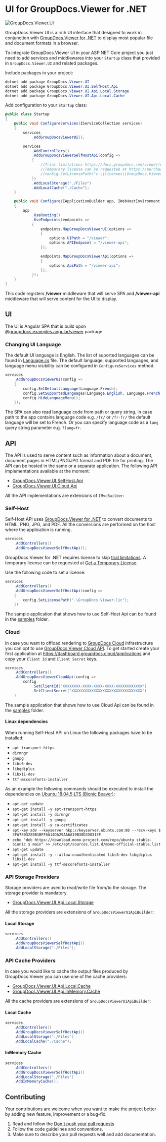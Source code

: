 # UI for GroupDocs.Viewer for .NET

![GroupDocs.Viewer.UI](./doc/images/viewer-ui.png)

GroupDocs.Viewer UI is a rich UI interface that designed to work in conjunction with [GroupDocs.Viewer for .NET](https://products.groupdocs.com/viewer/net) to display most popular file and document formats in a browser.

To integrate GroupDocs.Viewer UI in your ASP.NET Core project you just need to add services and middlewares into your `Startup` class that provided in `GroupDocs.Viewer.UI` and related packages.

Include packages in your project:

```PowerShell
dotnet add package GroupDocs.Viewer.UI
dotnet add package GroupDocs.Viewer.UI.SelfHost.Api
dotnet add package GroupDocs.Viewer.UI.Api.Local.Storage
dotnet add package GroupDocs.Viewer.UI.Api.Local.Cache
```

Add configuration to your `Startup` class:

```cs
public class Startup
{
    public void ConfigureServices(IServiceCollection services)
    {
        services
            .AddGroupDocsViewerUI();

        services
            .AddControllers()
            .AddGroupDocsViewerSelfHostApi(config =>
            {
                //Trial limitations https://docs.groupdocs.com/viewer/net/evaluation-limitations-and-licensing-of-groupdocs-viewer/
                //Temporary license can be requested at https://purchase.groupdocs.com/temporary-license
                //config.SetLicensePath("c:\\licenses\\GroupDocs.Viewer.lic"); // or set environment variable 'GROUPDOCS_LIC_PATH'
            })
            .AddLocalStorage("./Files")
            .AddLocalCache("./Cache");
    }

    public void Configure(IApplicationBuilder app, IWebHostEnvironment env)
    {
        app
            .UseRouting()
            .UseEndpoints(endpoints =>
            {
                endpoints.MapGroupDocsViewerUI(options =>
                {
                    options.UIPath = "/viewer";
                    options.APIEndpoint = "/viewer-api";
                });

                endpoints.MapGroupDocsViewerApi(options =>
                {
                    options.ApiPath = "/viewer-api";
                });
            });
    }
}
```

This code registers **/viewer** middleware that will serve SPA and **/viewer-api** middleware that will serve content for the UI to display.

## UI

The UI is Angular SPA that is build upon [@groupdocs.examples.angular/viewer](https://www.npmjs.com/package/@groupdocs.examples.angular/viewer) package.

### Changing UI Language

The default UI language is English. The list of suported languages can be found in [Language.cs](src/GroupDocs.Viewer.UI.Core/Configuration/Language.cs) file. The default language, supported languages, and language menu visibility can be configured in `ConfigureServices` method:

```cs
services
    .AddGroupDocsViewerUI(config =>
    {
        config.SetDefaultLanguage(Language.French);
        config.SetSupportedLanguages(Language.English, Language.French, Language.Dutch);
        config.HideLanguageMenu();
    });
```

The SPA can also read language code from path or query string. In case path to the app contains language code e.g. `/fr/` or `/fr-fr/` the default language will be set to French. Or you can specify language code as a `lang` query string parameter e.g. `?lang=fr`.

## API

The API is used to serve content such as information about a document, document pages in HTML/PNG/JPG format and PDF file for printing. The API can be hosted in the same or a separate application. The following API implementations available at the moment:

- [GroupDocs.Viewer.UI.SelfHost.Api](https://www.nuget.org/packages/GroupDocs.Viewer.UI.SelfHost.Api)
- [GroupDocs.Viewer.UI.Cloud.Api](https://www.nuget.org/packages/GroupDocs.Viewer.UI.Cloud.Api)

All the API implementations are extensions of `IMvcBuilder`:

### Self-Host

Self-Host API uses [GroupDocs.Viewer for .NET](https://www.nuget.org/packages/groupdocs.viewer) to convert documents to HTML, PNG, JPG, and PDF. All the conversions are performed on the host where the application is running.

```cs
services
    .AddControllers()
    .AddGroupDocsViewerSelfHostApi();
```

GroupDocs.Viewer for .NET requires license to skip [trial limitations](https://docs.groupdocs.com/viewer/net/evaluation-limitations-and-licensing-of-groupdocs-viewer/). A temporary license can be requested at [Get a Temporary License](https://purchase.groupdocs.com/temporary-license).

Use the following code to set a license:

```cs
services
    .AddControllers()
    .AddGroupDocsViewerSelfHostApi(config =>
    {
        config.SetLicensePath(".\GroupDocs.Viewer.lic");
    })
```

The sample application that shows how to use Self-Host Api can be found in the [samples](./samples) folder.

### Cloud

In case you want to offload rendering to [GroupDocs Cloud](https://www.groupdocs.cloud/) infrastructure you can opt to use [GroupDocs.Viewer Cloud API](https://products.groupdocs.cloud/viewer/family/). To get started create your first application at <https://dashboard.groupdocs.cloud/applications> and copy your `Client Id` and `Client Secret` keys.

```cs
services
    .AddControllers()
    .AddGroupDocsViewerCloudApi(config => 
        config
            .SetClientId("XXXXXXXX-XXXX-XXXX-XXXX-XXXXXXXXXXXX")
            .SetClientSecret("XXXXXXXXXXXXXXXXXXXXXXXXXXXXXXXX")
    )
```

The sample application that shows how to use Cloud Api can be found in the [samples](./samples) folder.

#### Linux dependencies

When running Self-Host API on Linux the following packages have to be installed:

- `apt-transport-https`
- `dirmngr`
- `gnupg`
- `libc6-dev`
- `libgdiplus`
- `libx11-dev`
- `ttf-mscorefonts-installer`

As an example the following commands should be executed to install the dependencies on [Ubuntu 18.04.5 LTS (Bionic Beaver)](https://releases.ubuntu.com/18.04.5/):

- `apt-get update`
- `apt-get install -y apt-transport-https`
- `apt-get install -y dirmngr`
- `apt-get install -y gnupg`
- `apt-get install -y ca-certificates`
- `apt-key adv --keyserver hkp://keyserver.ubuntu.com:80 --recv-keys $ 3FA7E0328081BFF6A14DA29AA6A19B38D3D831EF`
- `echo "deb https://download.mono-project.com/repo/ubuntu stable-bionic $ main" >> /etc/apt/sources.list.d/mono-official-stable.list`
- `apt-get update`
- `apt-get install -y --allow-unauthenticated libc6-dev libgdiplus libx11-dev`
- `apt-get install -y ttf-mscorefonts-installer`

### API Storage Providers

Storage providers are used to read/write file from/to the storage. The storage provider is mandatory.

- [GroupDocs.Viewer.UI.Api.Local.Storage](https://www.nuget.org/packages/GroupDocs.Viewer.UI.Api.Local.Storage)

All the storage providers are extensions of `GroupDocsViewerUIApiBuilder`:

#### Local Storage

```cs
services
    .AddControllers()
    .AddGroupDocsViewerSelfHostApi()
    .AddLocalStorage("./Files");
```

### API Cache Providers

In case you would like to cache the output files produced by GroupDocs.Viewer you can use one of the cache providers:

- [GroupDocs.Viewer.UI.Api.Local.Cache](https://www.nuget.org/packages/GroupDocs.Viewer.UI.Api.Local.Cache)
- [GroupDocs.Viewer.UI.Api.InMemory.Cache](https://www.nuget.org/packages/GroupDocs.Viewer.UI.Api.InMemory.Cache)

All the cache providers are extensions of `GroupDocsViewerUIApiBuilder`:

#### Local Cache

```cs
services
    .AddControllers()
    .AddGroupDocsViewerSelfHostApi()
    .AddLocalStorage("./Files")
    .AddLocalCache("./Cache");
```

#### InMemory Cache

```cs
services
    .AddControllers()
    .AddGroupDocsViewerSelfHostApi()
    .AddLocalStorage("./Files")
    .AddInMemoryCache();
```

## Contributing

Your contributions are welcome when you want to make the project better by adding new feature, improvement or a bug-fix.

1. Read and follow the [Don't push your pull requests](https://www.igvita.com/2011/12/19/dont-push-your-pull-requests/)
2. Follow the code guidelines and conventions.
3. Make sure to describe your pull requests well and add documentation.
